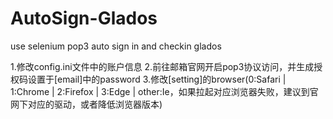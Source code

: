 # AutoSign-Glados
use selenium pop3 auto sign in and checkin glados

1.修改config.ini文件中的账户信息
2.前往邮箱官网开启pop3协议访问，并生成授权码设置于[email]中的password
3.修改[setting]的browser(0:Safari | 1:Chrome | 2:Firefox | 3:Edge | other:Ie，如果拉起对应浏览器失败，建议到官网下对应的驱动，或者降低浏览器版本)
